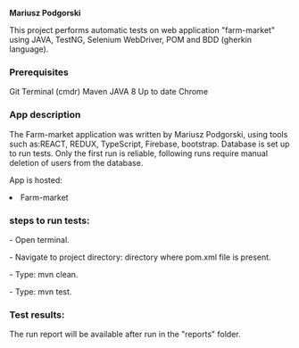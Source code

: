 <b>Mariusz Podgorski</b>
<p>This project performs automatic tests on web application "farm-market" using JAVA, TestNG, Selenium WebDriver, POM and BDD (gherkin language).</p>

<h3>Prerequisites</h3>
Git
Terminal (cmdr)
Maven
JAVA 8 
Up to date Chrome


<h3>App description</h3>
<p>The Farm-market application was written by Mariusz Podgorski, using tools such as:REACT, REDUX, TypeScript, Firebase, bootstrap.
Database is set up to run tests. Only the first run is reliable, following runs require manual deletion of users from the database.</p>

<p>App is hosted: <li href="https://farm-market-app-74e39.web.app">Farm-market</li></p>


<h3>steps to run tests:</h3>
<p>- Open terminal.</p>
<p>- Navigate to project directory: directory where pom.xml file is present.</p>
<p>- Type: mvn clean.</p>
<p>- Type: mvn test.</p>

<h3>Test results:</h3>
<p>The run report will be available after run in the "reports" folder.</p>

